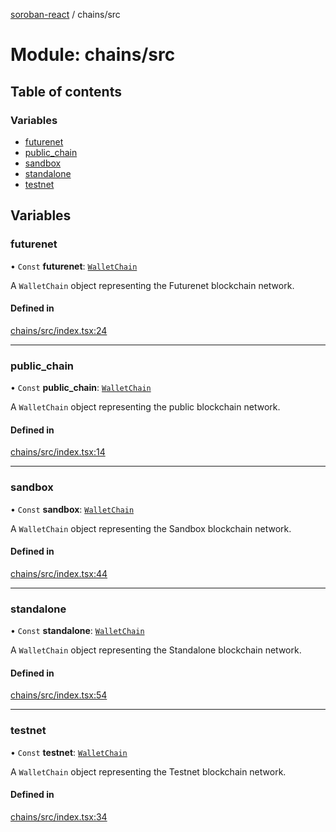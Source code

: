 [soroban-react](../README.md) / chains/src

# Module: chains/src

## Table of contents

### Variables

- [futurenet](chains_src.md#futurenet)
- [public\_chain](chains_src.md#public_chain)
- [sandbox](chains_src.md#sandbox)
- [standalone](chains_src.md#standalone)
- [testnet](chains_src.md#testnet)

## Variables

### futurenet

• `Const` **futurenet**: [`WalletChain`](../interfaces/types_src.WalletChain.md)

A `WalletChain` object representing the Futurenet blockchain network.

#### Defined in

[chains/src/index.tsx:24](https://github.com/mauroepce/soroban-react/blob/486e5d4/packages/chains/src/index.tsx#L24)

___

### public\_chain

• `Const` **public\_chain**: [`WalletChain`](../interfaces/types_src.WalletChain.md)

A `WalletChain` object representing the public blockchain network.

#### Defined in

[chains/src/index.tsx:14](https://github.com/mauroepce/soroban-react/blob/486e5d4/packages/chains/src/index.tsx#L14)

___

### sandbox

• `Const` **sandbox**: [`WalletChain`](../interfaces/types_src.WalletChain.md)

A `WalletChain` object representing the Sandbox blockchain network.

#### Defined in

[chains/src/index.tsx:44](https://github.com/mauroepce/soroban-react/blob/486e5d4/packages/chains/src/index.tsx#L44)

___

### standalone

• `Const` **standalone**: [`WalletChain`](../interfaces/types_src.WalletChain.md)

A `WalletChain` object representing the Standalone blockchain network.

#### Defined in

[chains/src/index.tsx:54](https://github.com/mauroepce/soroban-react/blob/486e5d4/packages/chains/src/index.tsx#L54)

___

### testnet

• `Const` **testnet**: [`WalletChain`](../interfaces/types_src.WalletChain.md)

A `WalletChain` object representing the Testnet blockchain network.

#### Defined in

[chains/src/index.tsx:34](https://github.com/mauroepce/soroban-react/blob/486e5d4/packages/chains/src/index.tsx#L34)
